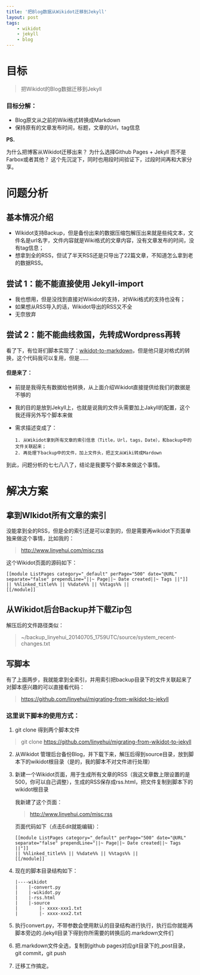 ```yaml
---
title: '把Blog数据从Wikidot迁移到Jekyll'
layout: post
tags:
    - wikidot
    - jekyll
    - blog
---
```


# 目标
> 把Wikidot的Blog数据迁移到Jekyll

### 目标分解：
* Blog原文从之前的Wiki格式转换成Markdown
* 保持原有的文章发布时间，标题，文章的Url，tag信息

**PS.**  

为什么把博客从Wikidot迁移出来？
为什么选择Github Pages + Jekyll 而不是Farbox或者其他？
这个先沉淀下，同时也用段时间验证下，过段时间再和大家分享。

# 问题分析

## 基本情况介绍
* Wikidot支持Backup，但是备份出来的数据压缩包解压出来就是些纯文本，文件名是url名字，文件内容就是Wiki格式的文章内容，没有文章发布的时间，没有tag信息；
* 想拿到全的RSS，但试了半天RSS还是只导出了22篇文章，不知道怎么拿到老的数据RSS。

## 尝试 1：能不能直接使用 Jekyll-import
* 我也想用，但是没找到直接对Wikidot的支持，对Wiki格式的支持也没有；
* 如果想从RSS导入的话，Wikidot导出的RSS又不全
* 无奈放弃

## 尝试 2：能不能曲线救国，先转成Wordpress再转
看了下，有位哥们脚本实现了：[wikidot-to-markdown](https://github.com/vLj2/wikidot-to-markdown)，但是他只是对格式的转换，这个代码我可以复用，但是……

#### 但是来了：
* 前提是我得先有数据给他转换，从上面介绍Wikidot直接提供给我们的数据是不够的
* 我的目的是放到Jekyll上，也就是说我的文件头需要加上Jakyll的配置，这个我还得另外写个脚本来做
* 需求描述变成了：

    ```
    1. 从Wikidot拿到所有文章的索引信息（Title，Url，tags，Date），和backup中的文件关联起来；
    2. 再处理下backup中的文件，加上文件头，把正文从Wiki转成Mardown
    ```
到此，问题分析的七七八八了，结论是我要写个脚本来做这个事情。

# 解决方案

## 拿到WIkidot所有文章的索引
没能拿到全的RSS，但是全的索引还是可以拿到的，但是需要再wikidot下页面单独来做这个事情，比如我的：
> http://www.linyehui.com/misc:rss

这个Wikidot页面的源码如下：

```
[[module ListPages category="_default" perPage="500" date="@URL" separate="false" prependLine="||~ Page||~ Date created||~ Tags ||"]]
|| %%linked_title%% || %%date%% || %%tags%% ||
[[/module]]
```

## 从Wikidot后台Backup并下载Zip包
解压后的文件路径类似：
> ~/backup_linyehui_20140705_1759UTC/source/system_recent-changes.txt

## 写脚本
有了上面两步，我就能拿到全索引，并用索引把backup目录下的文件关联起来了
对脚本感兴趣的可以直接看代码：
> https://github.com/linyehui/migrating-from-wikidot-to-jekyll

### 这里说下脚本的使用方式：
1. git clone 得到两个脚本文件 
> git clone https://github.com/linyehui/migrating-from-wikidot-to-jekyll
2. 从Wikidot 管理后台备份Blog，并下载下来，解压后得到source目录，放到脚本下的wikidot根目录（是的，我的脚本不对文件进行处理）
3. 新建一个Wikidot页面，用于生成所有文章的RSS（我这文章数上限设置的是500，你可以自己调整），生成的RSS保存成rss.html，把文件复制到脚本下的wikidot根目录

    我新建了这个页面：
    > http://www.linyehui.com/misc:rss
    

    页面代码如下（点击Edit就能编辑）：

    ```
    [[module ListPages category="_default" perPage="500" date="@URL" separate="false" prependLine="||~ Page||~ Date created||~ Tags ||"]]
    || %%linked_title%% || %%date%% || %%tags%% ||
    [[/module]]
    ```
4. 现在的脚本目录结构如下：

    ```shell
    |----wikidot
    |    |-convert.py
    |    |-wikidot.py
    |    |-rss.html
    |    |-source
    |        |- xxxx-xxx1.txt
    |        |- xxxx-xxx2.txt
    ```
5. 执行convert.py，不带参数会使用默认的目录结构进行执行，执行后你就能再脚本旁边的./jekyll目录下得到你所需要的转换后的.markdown文件们
6. 把.markdown文件全选，复制到github pages对应git目录下的_post目录，git commit，git push
7. 迁移工作搞定。
